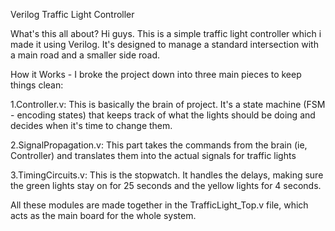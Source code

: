 Verilog Traffic Light Controller

What's this all about?
Hi guys. This is a simple traffic light controller which i made it using Verilog. It's designed to manage a standard intersection with a main road and a smaller side road.

How it Works - I broke the project down into three main pieces to keep things clean:

1.Controller.v: This is basically the brain of project. It's a state machine (FSM - encoding states) that keeps track of what the lights should be doing and decides when it's time to change them.

2.SignalPropagation.v: This part takes the commands from the brain (ie, Controller) and translates them into the actual signals for traffic lights

3.TimingCircuits.v: This is the stopwatch. It handles the delays, making sure the green lights stay on for 25 seconds and the yellow lights for 4 seconds.

All these modules are made together in the TrafficLight_Top.v file, which acts as the main board for the whole system.
